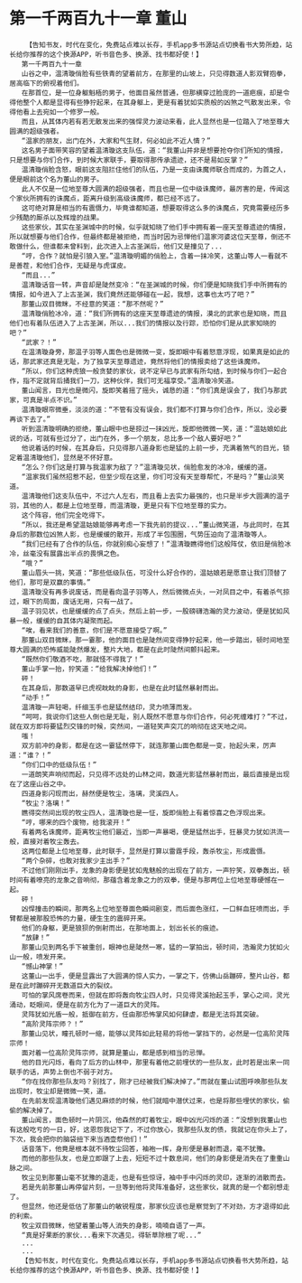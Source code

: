 # 第一千两百九十一章 董山
        【告知书友，时代在变化，免费站点难以长存，手机app多书源站点切换看书大势所趋，站长给你推荐的这个换源APP，听书音色多、换源、找书都好使！】
       第一千两百九十一章
       山谷之中，温清璇俏脸有些铁青的望着前方，在那里的山坡上，只见得数道人影双臂抱拳，居高临下的俯视着他们。
       在那首位，是一位身躯魁梧的男子，他面目虽然普通，但那横穿过脸庞的一道疤痕，却是令得他整个人都是显得有些狰狞起来，在其身躯上，更是有着犹如实质般的凶煞之气散发出来，令得他看上去宛如一个修罗一般。
       而且，从其体内若有若无散发出来的强悍灵力波动来看，此人显然也是一位踏入了地至尊大圆满的超级强者。
       “温家的朋友，出门在外，大家和气生财，何必如此不近人情？”
       这名男子面带笑容的望着温清璇这支队伍，道：“我董山并非是想要抢夺你们所知的情报，只是想要与你们合作，到时候大家联手，要取得那传承遗迹，还不是易如反掌？”
       温清璇俏脸含怒，眼前这支阻拦住他们的队伍，乃是一支由诛魔师联合而成的，为首之人，便是眼前这个名为董山的男子。
       此人不仅是一位地至尊大圆满的超级强者，而且也是一位中级诛魔师，最厉害的是，传闻这个家伙所拥有的诛魔点，距离升级到高级诛魔师，都已经不远了。
       这可绝对算是相当的有震慑力，毕竟谁都知道，想要取得这么多的诛魔点，究竟需要经历多少残酷的厮杀以及辉煌的战果。
       这些家伙，其实在圣渊城中的时候，似乎就知晓了他们手中拥有着一座天至尊遗迹的情报，所以就想要与他们合作，但最终都是被拒绝，而当时因为忌惮他们温家河婆这位天至尊，倒还不敢做什么，但谁都未曾料到，此次进入上古圣渊后，他们又是撞见了...
       “哼，合作？就怕是引狼入室。”温清璇明媚的俏脸上，含着一抹冷笑，这董山等人一看就不是善茬，和他们合作，无疑是与虎谋皮。
       “而且...”
       温清璇话音一转，声音却是陡然变冷：“在圣渊城的时候，你们便是知晓我们手中所拥有的情报，如今进入了上古圣渊，我们竟然还能够碰在一起，我想，这事也太巧了吧？”
       那董山双目微眯，不经意的笑道：“那不然呢？”
       温清璇俏脸冰冷，道：“我们所拥有的这座天至尊遗迹的情报，漠北的武家也是知晓，而且他们也有着队伍进入了上古圣渊，所以...我们的情报以及行踪，恐怕你们是从武家知晓的吧？”
       “武家？！”
       在温清璇身旁，那温子羽等人面色也是微微一变，旋即眼中有着怒意浮现，如果真是如此的话，那武家还真是无耻，为了独享天至尊遗迹，竟然将他们的情报卖给了这些诛魔师。
       “所以，你们这种虎狼一般贪婪的家伙，说不定早已与武家有所勾结，到时候与你们一起合作，指不定就背后捅我们一刀，这种伙伴，我们可无福享受。”温清璇冷笑道。
       董山闻言，目光也是微闪，旋即笑着摇了摇头，诚恳的道：“你们真是误会了，我们与那武家，可真是半点不识。”
       温清璇眼帘微垂，淡淡的道：“不管有没有误会，我们都不打算与你们合作，所以，没必要再谈下去了。”
       听到温清璇明确的拒绝，董山眼中也是掠过一抹凶光，旋即他微微一笑，道：“温姑娘如此说的话，可就有些过分了，出门在外，多一个朋友，总比多一个敌人要好吧？”
       他说着话的时候，在其身后，只见得那八道身影也是猛的上前一步，充满着煞气的目光，锁定着温清璇他们，显然是不怀好意。
       “怎么？你们这是打算与我温家为敌了？”温清璇见状，俏脸愈发的冰冷，缓缓的道。
       “温家我们虽然招惹不起，但至少现在这里，你们可没有天至尊帮忙，不是吗？”董山淡笑道。
       温清璇他们这支队伍中，不过六人左右，而且看上去实力最强的，也只是半步大圆满的温子羽，其他的人，都是上位地至尊，而温清璇，更是只有下位地至尊的实力。
       这个阵容，他们完全吃得下。
       “所以，我还是希望温姑娘能够再考虑一下我先前的提议...”董山微笑道，与此同时，在其身后的那数位凶煞人影，也是缓缓的散开，形成了半包围圈，气势压迫向了温清璇等人。
       “我们已经有了合作的队伍，你就别痴心妄想了！”温清璇瞧得他们这般阵仗，依旧是俏脸冰冷，丝毫没有展露出半点的畏惧之色。
       “哦？”
       董山眉头一挑，笑道：“那些低级队伍，可没什么好合作的，温姑娘若是愿意让我们顶替了他们，那可是双赢的事情。”
       温清璇没有再多说废话，而是看向温子羽等人，然后微微点头，一对凤目之中，有着杀气掠过，眼下的局面，废话无用，只有一战了。
       温子羽见状，也是缓缓的点了点头，然后上前一步，一股磅礴浩瀚的灵力波动，便是犹如风暴一般，缓缓的自其体内凝聚而起。
       “唉，看来我们的善意，你们是不愿意接受了啊。”
       那董山双目微眯，那一霎那，他的面目也是陡然间变得狰狞起来，他一步踏出，顿时间地至尊大圆满的恐怖威能陡然爆发，整片大地，都是在此时陡然间颤抖起来。
       “既然你们敬酒不吃，那就怪不得我了！”
       董山手掌一抬，狞笑道：“给我解决掉他们！”
       砰！
       在其身后，那数道早已虎视眈眈的身影，也是在此时猛然暴射而出。
       “动手！”
       温清璇一声轻喝，纤细玉手也是猛然结印，灵力喷薄而发。
       “呵呵，我说你们这些人倒也是无耻，别人既然不愿意与你们合作，何必死缠难打？”不过，就在双方即将要猛烈交锋的时候，突然间，一道轻笑声突兀的响彻在这天地之间。
       嗤！
       双方前冲的身影，都是在这一霎猛然停下，就连那董山面色都是一变，抬起头来，厉声道：“谁？！”
       “你们口中的低级队伍！”
       一道朗笑声响彻而起，只见得不远处的山林之间，数道光影猛然暴射而出，最后直接是出现在了这座山谷之中。
       四道身影闪现而出，赫然便是牧尘，洛璃，灵溪四人。
       “牧尘？洛璃！”
       瞧得突然间出现的牧尘四人，温清璇也是一怔，旋即俏脸上有着惊喜之色浮现出来。
       “哼，哪来的四个废物，给我滚开！”
       有着两名诛魔师，距离牧尘他们最近，当即一声暴喝，便是猛然出手，狂暴灵力犹如洪流一般，直接对着牧尘轰去。
       这两位都是上位地至尊，此时联手，显然是打算以雷霆手段，轰杀牧尘，形成震慑。
       “两个杂碎，也敢对我家少主出手？”
       不过他们刚刚出手，龙象的身影便是犹如鬼魅般的出现在了前方，一声狞笑，双拳轰出，顿时间有着嘹亮的龙象之音响彻，那蕴含着龙象之力的双拳，便是与那两位上位地至尊硬憾在一起。
       砰！
       凶悍撞击的瞬间，那两名上位地至尊面色瞬间剧变，而后面色涨红，一口鲜血狂喷而出，手臂都是被那股恐怖的力量，硬生生的震碎开来。
       他们的身躯，更是狼狈的倒射而出，在那地面上，划出长长的痕迹。
       “放肆！”
       那董山见到两名手下被重创，眼神也是陡然一寒，猛的一掌拍出，顿时间，浩瀚灵力犹如火山一般，喷发开来。
       “憾山神掌！”
       这董山一出手，便是显露出了大圆满的惊人实力，一掌之下，仿佛山岳蹦碎，整片山谷，都是在此时蹦碎开无数道巨大的裂纹。
       可怕的掌风席卷而来，但就在即将轰向牧尘四人时，只见得灵溪抬起玉手，掌心之间，灵光涌动，眨眼间，便是在前方化为了一道巨大的灵阵。
       灵阵犹如光盾一般，抵御在前方，任由那恐怖掌风如何肆虐，都是无法将其突破。
       “高阶灵阵宗师？！”
       那董山见状，瞳孔顿时一缩，能够以灵阵如此轻易的将他一掌挡下的，必然是一位高阶灵阵宗师！
       面对着一位高阶灵阵宗师，就算是董山，都是感到相当的忌惮。
       他的目光闪烁，看向了后方的山林中，那里有着他之前埋伏的一些队友，此时若是出来一同联手的话，声势上倒也不弱于对方。
       “你在找你那些队友吗？别找了，刚才已经被我们解决掉了。”而就在董山试图呼唤那些队友出现时，牧尘却是微微一笑，道。
       在先前发现温清璇他们遇见麻烦的时候，他们就暗中潜伏过来，也是将那些埋伏的家伙，偷偷的解决掉了。
       董山闻言，面色顿时一片阴沉，他森然的盯着牧尘，眼中凶光闪烁的道：“没想到我董山也有这般吃亏的一日，好，这恩怨我记下了，不过你放心，我那些队友的债，我就记在你头上了，下次，我会把你的脑袋扭下来当酒壶祭他们！”
       话音落下，他竟是根本就不待牧尘回答，袖袍一挥，身形便是暴射而退，毫不犹豫。
       而他的那些队友，也是立即跟了上去，短短不过十数息间，他们的身影便是消失在了重重山脉之间。
       牧尘见到那董山毫不犹豫的退走，也是有些惊讶，袖中手中闪烁的灵印，逐渐的消散而去。
       若是先前那董山再停留片刻，一旦等到他将灵阵准备好，这些家伙，就真的是一个都别想走了。
       但显然，他还是低估了那董山的敏锐程度，那家伙应该也是察觉到了不对劲，方才退得如此的利索。
       牧尘双目微眯，他望着董山等人消失的身影，喃喃自语了一声。
       “真是好果断的家伙...看来下次遇见，得斩草除根了呢...”
       ...
       ...
       【告知书友，时代在变化，免费站点难以长存，手机app多书源站点切换看书大势所趋，站长给你推荐的这个换源APP，听书音色多、换源、找书都好使！】